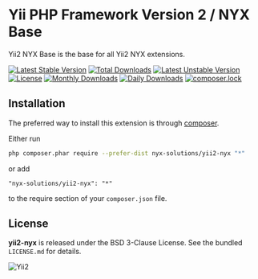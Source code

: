 Yii PHP Framework Version 2 / NYX Base
======================================

Yii2 NYX Base is the base for all Yii2 NYX extensions.

[![Latest Stable Version](https://poser.pugx.org/nyx-solutions/yii2-nyx/v/stable)](https://packagist.org/packages/nyx-solutions/yii2-nyx)
[![Total Downloads](https://poser.pugx.org/nyx-solutions/yii2-nyx/downloads)](https://packagist.org/packages/nyx-solutions/yii2-nyx)
[![Latest Unstable Version](https://poser.pugx.org/nyx-solutions/yii2-nyx/v/unstable)](https://packagist.org/packages/nyx-solutions/yii2-nyx)
[![License](https://poser.pugx.org/nyx-solutions/yii2-nyx/license)](https://packagist.org/packages/nyx-solutions/yii2-nyx)
[![Monthly Downloads](https://poser.pugx.org/nyx-solutions/yii2-nyx/d/monthly)](https://packagist.org/packages/nyx-solutions/yii2-nyx)
[![Daily Downloads](https://poser.pugx.org/nyx-solutions/yii2-nyx/d/daily)](https://packagist.org/packages/nyx-solutions/yii2-nyx)
[![composer.lock](https://poser.pugx.org/nyx-solutions/yii2-nyx/composerlock)](https://packagist.org/packages/nyx-solutions/yii2-nyx)

## Installation

The preferred way to install this extension is through [composer](http://getcomposer.org/download/).

Either run

```bash
php composer.phar require --prefer-dist nyx-solutions/yii2-nyx "*"
```

or add

```
"nyx-solutions/yii2-nyx": "*"
```

to the require section of your `composer.json` file.

## License

**yii2-nyx** is released under the BSD 3-Clause License. See the bundled `LICENSE.md` for details.

![Yii2](https://img.shields.io/badge/Powered_by-Yii_Framework-green.svg?style=flat)
